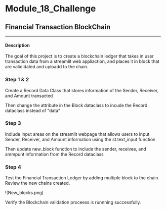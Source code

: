 # Module_18_Challenge

## Financial Transaction BlockChain 

---
#### Description 
The goal of this project is to create a blockchain ledger that takes in user transaction data from a streamlit web appliaction, and places it in block that are valididated and uploadd to the chain. 


### Step 1 & 2 
Create a Record Data Class that stores information of the Sender, Receiver, and Amount transacted

Then change the attribute in the Block dataclass to incude the Record dataclass instead of "data"



### Step 3

Indlude input areas on the streamlit webpage that allows users to input Sender, Receiver, and Amount information using the st.text_input function 

Then update new_block function to include the sender, receivee, and ammpunt information from the Record dataclass


### Step 4 
Test the Financial Transaction Ledger by adding multiple block to the chain. Review the new chains created. 

!(New_blocks.png)


Verify the Blockchain validation proceess is runnning successfully. 



